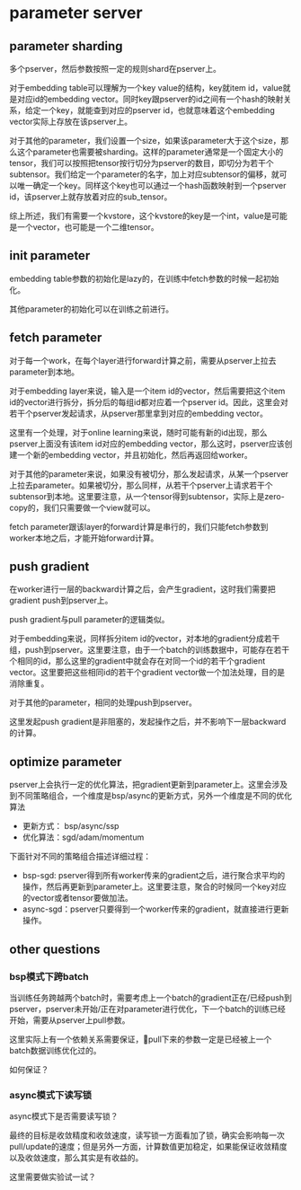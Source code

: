# parameter server

## parameter sharding

多个pserver，然后参数按照一定的规则shard在pserver上。

对于embedding table可以理解为一个key value的结构，key就item id，value就是对应id的embedding vector。同时key跟pserver的id之间有一个hash的映射关系，给定一个key，就能查到对应的pserver id，也就意味着这个embedding vector实际上存放在该pserver上。

对于其他的parameter，我们设置一个size，如果该parameter大于这个size，那么这个parameter也需要被sharding。这样的parameter通常是一个固定大小的tensor，我们可以按照把tensor按行切分为pserver的数目，即切分为若干个subtensor。我们给定一个parameter的名字，加上对应subtensor的偏移，就可以唯一确定一个key。同样这个key也可以通过一个hash函数映射到一个pserver id，该pserver上就存放着对应的sub_tensor。

综上所述，我们有需要一个kvstore，这个kvstore的key是一个int，value是可能是一个vector，也可能是一个二维tensor。

## init parameter

embedding table参数的初始化是lazy的，在训练中fetch参数的时候一起初始化。

其他parameter的初始化可以在训练之前进行。

## fetch parameter

对于每一个work，在每个layer进行forward计算之前，需要从pserver上拉去parameter到本地。

对于embedding layer来说，输入是一个item id的vector，然后需要把这个item id的vector进行拆分，拆分后的每组id都对应着一个pserver id。因此，这里会对若干个pserver发起请求，从pserver那里拿到对应的embedding vector。

这里有一个处理，对于online learning来说，随时可能有新的id出现，那么pserver上面没有该item id对应的embedding vector，那么这时，pserver应该创建一个新的embedding vector，并且初始化，然后再返回给worker。

对于其他的parameter来说，如果没有被切分，那么发起请求，从某一个pserver上拉去parameter。如果被切分，那么同样，从若干个pserver上请求若干个subtensor到本地。这里要注意，从一个tensor得到subtensor，实际上是zero-copy的，我们只需要做一个view就可以。

fetch parameter跟该layer的forward计算是串行的，我们只能fetch参数到worker本地之后，才能开始forward计算。

## push gradient

在worker进行一层的backward计算之后，会产生gradient，这时我们需要把gradient push到pserver上。

push gradient与pull parameter的逻辑类似。

对于embedding来说，同样拆分item id的vector，对本地的gradient分成若干组，push到pserver。这里要注意，由于一个batch的训练数据中，可能存在若干个相同的id，那么这里的gradient中就会存在对同一个id的若干个gradient vector。这里要把这些相同id的若干个gradient vector做一个加法处理，目的是消除重复。

对于其他的parameter，相同的处理push到pserver。

这里发起push gradient是非阻塞的，发起操作之后，并不影响下一层backward的计算。

## optimize parameter

pserver上会执行一定的优化算法，把gradient更新到parameter上。这里会涉及到不同策略组合，一个维度是bsp/async的更新方式，另外一个维度是不同的优化算法

- 更新方式： bsp/async/ssp
- 优化算法：sgd/adam/momentum

下面针对不同的策略组合描述详细过程：

- bsp-sgd: pserver得到所有worker传来的gradient之后，进行聚合求平均的操作，然后再更新到parameter上。这里要注意，聚合的时候同一个key对应的vector或者tensor要做加法。
- async-sgd：pserver只要得到一个worker传来的gradient，就直接进行更新操作。

## other questions

### bsp模式下跨batch

当训练任务跨越两个batch时，需要考虑上一个batch的gradient正在/已经push到pserver，pserver未开始/正在对parameter进行优化，下一个batch的训练已经开始，需要从pserver上pull参数。

这里实际上有一个依赖关系需要保证，pull下来的参数一定是已经被上一个batch数据训练优化过的。

如何保证？

### async模式下读写锁

async模式下是否需要读写锁？

最终的目标是收敛精度和收敛速度，读写锁一方面看加了锁，确实会影响每一次pull/update的速度；但是另外一方面，计算数值更加稳定，如果能保证收敛精度以及收敛速度，那么其实是有收益的。

这里需要做实验试一试？